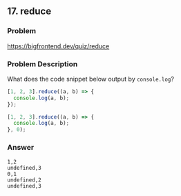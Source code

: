 ## 17. reduce

### Problem

https://bigfrontend.dev/quiz/reduce

### Problem Description

What does the code snippet below output by `console.log`?

```js
[1, 2, 3].reduce((a, b) => {
  console.log(a, b);
});

[1, 2, 3].reduce((a, b) => {
  console.log(a, b);
}, 0);
```

### Answer

```
1,2
undefined,3
0,1
undefined,2
undefined,3
```
